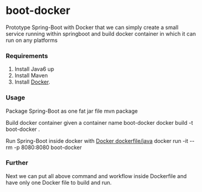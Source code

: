 boot-docker
===========

Prototype Spring-Boot with Docker that we can simply create a small service running within springboot and build docker container in which it can run on any platforms

### Requirements
1. Install Java6 up
2. Install Maven 
3. Install [Docker](https://www.docker.com/).

### Usage
Package Spring-Boot as one fat jar file
	mvn package 

Build docker container given a container name boot-docker
	docker build -t boot-docker .

Run Spring-Boot inside docker with [Docker dockerfile/java](https://registry.hub.docker.com/u/dockerfile/java/)
	docker run -it --rm -p 8080:8080 boot-docker

### Further 
Next we can put all above command and workflow inside Dockerfile and have only one Docker file to build and run.